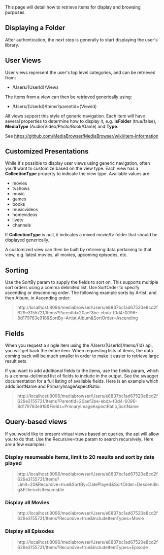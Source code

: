 This page will detail how to retrieve items for display and browsing purposes.

## Displaying a Folder
After authentication, the next step is generally to start displaying the user's library.

## User Views

User views represent the user's top level categories, and can be retrieved from:

* /Users/{UserId}/Views

The items from a view can then be retrieved generically using:

* /Users/{UserId}/Items?parentId={ViewId}

All views support this style of generic navigation. Each item will have several properties to determine how to display it, e.g. **IsFolder** (true/false), **MediaType** (Audio/Video/Photo/Book/Game) and **Type**.

See https://github.com/MediaBrowser/MediaBrowser/wiki/Item-Information

## Customized Presentations

While it's possible to display user views using generic navigation, often you'll want to customize based on the view type. Each view has a **CollectionType** property to indicate the view type. Available values are:

* movies
* tvshows
* music
* games
* books
* musicvideos
* homevideos
* livetv
* channels

If **CollectionType** is null, it indicates a mixed movie/tv folder that should be displayed generically.

A customized view can then be built by retrieving data pertaining to that view, e.g. latest movies, all movies, upcoming episodes, etc.

## Sorting
Use the SortBy param to supply the fields to sort on. This supports multiple sort orders using a comma delimited list. Use SortOrder to specify ascending or descending order. The following example sorts by Artist, and then Album, in Ascending order:

> http://localhost:8096/mediabrowser/Users/e8837bc1ad67520e8cd2f629e3155721/Items?ParentId=20aef3be-ebda-f0d4-0096-8d179783e918&SortBy=Artist,Album&SortOrder=Ascending

## Fields

When you request a single item using the /Users/{UserId}/Items/{Id} api, you will get back the entire item. When requesting lists of items, the data coming back will be much smaller in order to make it easier to retrieve large result sets.

If you want to add additional fields to the items, use the fields param, which is a comma-delimited list of fields to include in the output. See the swagger documentation for a full listing of available fields. Here is an example which adds SortName and PrimaryImageAspectRatio:

> http://localhost:8096/mediabrowser/Users/e8837bc1ad67520e8cd2f629e3155721/Items?ParentId=20aef3be-ebda-f0d4-0096-8d179783e918&Fields=PrimaryImageAspectRatio,SortName

## Query-based views
If you would like to present virtual views based on queries, the api will allow you to do that. Use the Recursive=true param to search recursively. Here are a few examples:

### Display resumeable items, limit to 20 results and sort by date played
> http://localhost:8096/mediabrowser/Users/e8837bc1ad67520e8cd2f629e3155721/Items?Limit=20&Recursive=true&SortBy=DatePlayed&SortOrder=Descending&Filters=IsResumable

### Display all Movies
> http://localhost:8096/mediabrowser/Users/e8837bc1ad67520e8cd2f629e3155721/Items?Recursive=true&IncludeItemTypes=Movie

### Display all Episodes
> http://localhost:8096/mediabrowser/Users/e8837bc1ad67520e8cd2f629e3155721/Items?Recursive=true&IncludeItemTypes=Episode